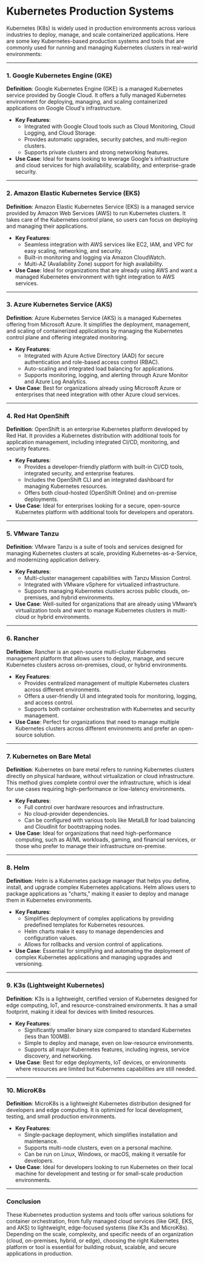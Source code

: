 # Kubernetes Production Systems

Kubernetes (K8s) is widely used in production environments across various industries to deploy, manage, and scale containerized applications. Here are some key Kubernetes-based production systems and tools that are commonly used for running and managing Kubernetes clusters in real-world environments:

---

### 1. **Google Kubernetes Engine (GKE)**

**Definition**: Google Kubernetes Engine (GKE) is a managed Kubernetes service provided by Google Cloud. It offers a fully managed Kubernetes environment for deploying, managing, and scaling containerized applications on Google Cloud's infrastructure.

- **Key Features**:
    - Integrated with Google Cloud tools such as Cloud Monitoring, Cloud Logging, and Cloud Storage.
    - Provides automatic upgrades, security patches, and multi-region clusters.
    - Supports private clusters and strong networking features.
- **Use Case**: Ideal for teams looking to leverage Google's infrastructure and cloud services for high availability, scalability, and enterprise-grade security.

---

### 2. **Amazon Elastic Kubernetes Service (EKS)**

**Definition**: Amazon Elastic Kubernetes Service (EKS) is a managed service provided by Amazon Web Services (AWS) to run Kubernetes clusters. It takes care of the Kubernetes control plane, so users can focus on deploying and managing their applications.

- **Key Features**:
    - Seamless integration with AWS services like EC2, IAM, and VPC for easy scaling, networking, and security.
    - Built-in monitoring and logging via Amazon CloudWatch.
    - Multi-AZ (Availability Zone) support for high availability.
- **Use Case**: Ideal for organizations that are already using AWS and want a managed Kubernetes environment with tight integration to AWS services.

---

### 3. **Azure Kubernetes Service (AKS)**

**Definition**: Azure Kubernetes Service (AKS) is a managed Kubernetes offering from Microsoft Azure. It simplifies the deployment, management, and scaling of containerized applications by managing the Kubernetes control plane and offering integrated monitoring.

- **Key Features**:
    - Integrated with Azure Active Directory (AAD) for secure authentication and role-based access control (RBAC).
    - Auto-scaling and integrated load balancing for applications.
    - Supports monitoring, logging, and alerting through Azure Monitor and Azure Log Analytics.
- **Use Case**: Best for organizations already using Microsoft Azure or enterprises that need integration with other Azure cloud services.

---

### 4. **Red Hat OpenShift**

**Definition**: OpenShift is an enterprise Kubernetes platform developed by Red Hat. It provides a Kubernetes distribution with additional tools for application management, including integrated CI/CD, monitoring, and security features.

- **Key Features**:
    - Provides a developer-friendly platform with built-in CI/CD tools, integrated security, and enterprise features.
    - Includes the OpenShift CLI and an integrated dashboard for managing Kubernetes resources.
    - Offers both cloud-hosted (OpenShift Online) and on-premise deployments.
- **Use Case**: Ideal for enterprises looking for a secure, open-source Kubernetes platform with additional tools for developers and operators.

---

### 5. **VMware Tanzu**

**Definition**: VMware Tanzu is a suite of tools and services designed for managing Kubernetes clusters at scale, providing Kubernetes-as-a-Service, and modernizing application delivery.

- **Key Features**:
    - Multi-cluster management capabilities with Tanzu Mission Control.
    - Integrated with VMware vSphere for virtualized infrastructure.
    - Supports managing Kubernetes clusters across public clouds, on-premises, and hybrid environments.
- **Use Case**: Well-suited for organizations that are already using VMware’s virtualization tools and want to manage Kubernetes clusters in multi-cloud or hybrid environments.

---

### 6. **Rancher**

**Definition**: Rancher is an open-source multi-cluster Kubernetes management platform that allows users to deploy, manage, and secure Kubernetes clusters across on-premises, cloud, or hybrid environments.

- **Key Features**:
    - Provides centralized management of multiple Kubernetes clusters across different environments.
    - Offers a user-friendly UI and integrated tools for monitoring, logging, and access control.
    - Supports both container orchestration with Kubernetes and security management.
- **Use Case**: Perfect for organizations that need to manage multiple Kubernetes clusters across different environments and prefer an open-source solution.

---

### 7. **Kubernetes on Bare Metal**

**Definition**: Kubernetes on bare metal refers to running Kubernetes clusters directly on physical hardware, without virtualization or cloud infrastructure. This method gives complete control over the infrastructure, which is ideal for use cases requiring high-performance or low-latency environments.

- **Key Features**:
    - Full control over hardware resources and infrastructure.
    - No cloud-provider dependencies.
    - Can be configured with various tools like MetalLB for load balancing and CloudInit for bootstrapping nodes.
- **Use Case**: Ideal for organizations that need high-performance computing, such as AI/ML workloads, gaming, and financial services, or those who prefer to manage their infrastructure on-premise.

---

### 8. **Helm**

**Definition**: Helm is a Kubernetes package manager that helps you define, install, and upgrade complex Kubernetes applications. Helm allows users to package applications as "charts," making it easier to deploy and manage them in Kubernetes environments.

- **Key Features**:
    - Simplifies deployment of complex applications by providing predefined templates for Kubernetes resources.
    - Helm charts make it easy to manage dependencies and configuration values.
    - Allows for rollbacks and version control of applications.
- **Use Case**: Essential for simplifying and automating the deployment of complex Kubernetes applications and managing upgrades and versioning.

---

### 9. **K3s (Lightweight Kubernetes)**

**Definition**: K3s is a lightweight, certified version of Kubernetes designed for edge computing, IoT, and resource-constrained environments. It has a small footprint, making it ideal for devices with limited resources.

- **Key Features**:
    - Significantly smaller binary size compared to standard Kubernetes (less than 100MB).
    - Simple to deploy and manage, even on low-resource environments.
    - Supports all major Kubernetes features, including ingress, service discovery, and networking.
- **Use Case**: Best for edge deployments, IoT devices, or environments where resources are limited but Kubernetes capabilities are still needed.

---

### 10. **MicroK8s**

**Definition**: MicroK8s is a lightweight Kubernetes distribution designed for developers and edge computing. It is optimized for local development, testing, and small production environments.

- **Key Features**:
    - Single-package deployment, which simplifies installation and maintenance.
    - Supports multi-node clusters, even on a personal machine.
    - Can be run on Linux, Windows, or macOS, making it versatile for developers.
- **Use Case**: Ideal for developers looking to run Kubernetes on their local machine for development and testing or for small-scale production environments.

---

### Conclusion

These Kubernetes production systems and tools offer various solutions for container orchestration, from fully managed cloud services (like GKE, EKS, and AKS) to lightweight, edge-focused systems (like K3s and MicroK8s). Depending on the scale, complexity, and specific needs of an organization (cloud, on-premises, hybrid, or edge), choosing the right Kubernetes platform or tool is essential for building robust, scalable, and secure applications in production.